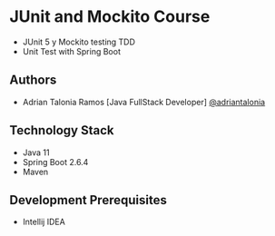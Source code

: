 
# JUnit and Mockito Course

- JUnit 5 y Mockito testing TDD
- Unit Test with Spring Boot


## Authors

- Adrian Talonia Ramos [Java FullStack Developer] [@adriantalonia](https://github.com/adriantalonia)


## Technology Stack
- Java 11
- Spring Boot 2.6.4
- Maven
 


## Development Prerequisites
- Intellij IDEA